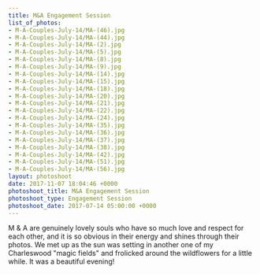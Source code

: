 ```yaml
---
title: M&A Engagement Session
list_of_photos:
- M-A-Couples-July-14/MA-(46).jpg
- M-A-Couples-July-14/MA-(44).jpg
- M-A-Couples-July-14/MA-(2).jpg
- M-A-Couples-July-14/MA-(5).jpg
- M-A-Couples-July-14/MA-(8).jpg
- M-A-Couples-July-14/MA-(9).jpg
- M-A-Couples-July-14/MA-(14).jpg
- M-A-Couples-July-14/MA-(15).jpg
- M-A-Couples-July-14/MA-(18).jpg
- M-A-Couples-July-14/MA-(20).jpg
- M-A-Couples-July-14/MA-(21).jpg
- M-A-Couples-July-14/MA-(22).jpg
- M-A-Couples-July-14/MA-(24).jpg
- M-A-Couples-July-14/MA-(35).jpg
- M-A-Couples-July-14/MA-(36).jpg
- M-A-Couples-July-14/MA-(37).jpg
- M-A-Couples-July-14/MA-(38).jpg
- M-A-Couples-July-14/MA-(42).jpg
- M-A-Couples-July-14/MA-(51).jpg
- M-A-Couples-July-14/MA-(56).jpg
layout: photoshoot
date: 2017-11-07 18:04:46 +0000
photoshoot_title: M&A Engagement Session
photoshoot_type: Engagement Session
photoshoot_date: 2017-07-14 05:00:00 +0000
---
```

M & A are genuinely lovely souls who have so much love and respect for each other, and it is so obvious in their energy and shines through their photos. We met up as the sun was setting in another one of my Charleswood "magic fields" and frolicked around the wildflowers for a little while. It was a beautiful evening!